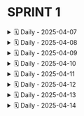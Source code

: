 # SPRINT 1
<details>
<summary>🗓️ Daily - 2025-04-07</summary>

### 👤 Gabriela Rodrigues conceição 

**✅ Ontem:** Pesquisei ideias para os temas de trabalho em Engenharia de Software: saúde pública, segurança alimentar e monitoramento climatico. Cada um oferece boas oportunidades para desenvolver soluções tecnológicas com impacto social.  
**📌 Hoje:** reunião para selicionar o tema   
**🚧 Impedimentos:** nenhum

---

### 👤 Taíza Paula de Oliveira Lima

**✅ Ontem:** Criação e atualização do repositório no github   
**📌 Hoje:** Pesquisas sobre os temas propostos para o desenvolvimento do trabalho  
**🚧 Impedimentos:** Não  

---

### 👤 Gregory Gabriel Ozaki Coelho

**✅ Ontem:** Pesquisa sobre o tema e o que podemos fazer com base nisso.  
**📌 Hoje:** Continuar a pesquisa e debater com a equipe as possíveis ideias para desenvolvimento do projeto.  
**🚧 Impedimentos:** Não houve nenhum.  

---

### 👤 Leano Guerreiro Baba

**✅ Ontem:** Pesquisei aplicativos feitos com a ferramenta proposta afim de avaliar a viabilidade de desenvolvimento de um aplicativo que aborda o tema escolhido  
**📌 Hoje:** Continuarei com a pesquisa de ontem  
**🚧 Impedimentos:** Hoje não  

---

### 👤 Brayner Santana Brito

**✅ Ontem:** Pesquisas sobre o tema  
**📌 Hoje:** Hoje faremos uma reunião para discutirmos o que iremos pesquisar para desenvolver o trabalho.  
**🚧 Impedimentos:** Não   

---

</details>
<details>
<summary>🗓️ Daily - 2025-04-08</summary>

### 👤 Taíza Paula de Oliveira Lima 

**✅ Ontem:** Pesquisas relacionadas aos temas propostos para o desenvolvimento do trabalho   
**📌 Hoje:** Estudar a ferramenta thunkable para definir a viabilidade do desenvolvimento do aplicativo voltado para algum dos temas  
**🚧 Impedimentos:** Não   

---

### 👤 Leano Guerreiro 

**✅ Ontem:** Reunião em grupo com o monitor da disciplina  
**📌 Hoje:** Sem atividades predefinidas para hoje   
**🚧 Impedimentos:** não   

---

### 👤 Gabriela Rodrigues conceição 

**✅ Ontem:** Foi feita escolha do tema, logo fiz a pesquisa de apps para ter referencias   
**📌 Hoje:** pesquisa  
**🚧 Impedimentos:** não  

---

### 👤 Gregory Gabriel Ozaki Coelho

**✅ Ontem:** Foi decidido o tema do  trabalho e discutimos algumas funcionalidades para o app.  
**📌 Hoje:** Foi discutido novas funcionalidades.  
**🚧 Impedimentos:** Não.  

---
</details>
<details>
<summary>🗓️ Daily - 2025-04-09</summary>

### 👤 Gregory Gabriel Ozaki Coelho

**✅ Ontem:** Tivemos novas ideias sobre o app.  
**📌 Hoje:** Definir funcionalidades.  
**🚧 Impedimentos:** Não.  

---

### 👤 Taíza Paula

**✅ Ontem:** Estudei a ferramenta thunkable para definir a viabilidade do desenvolvimento do aplicativo voltado para algum dos temas  
**📌 Hoje:** Continuar os estudos e pesquisas voltados a temática saúde pública que vai ser o foco do nosso trabalho   
**🚧 Impedimentos:** Não   

---

### 👤 Leano Guerreiro Baba

**✅ Ontem:** reunião com o grupo para reavaliarmos a proposta do projeto  
**📌 Hoje:** reunião com o grupo e o monitor da disciplina para avaliar a viabilidade de desenvolvimento do projeto  
**🚧 Impedimentos:** não  

---

### 👤 Brayner Santana Brito 

**✅ Ontem:** Nada  
**📌 Hoje:** Hoje pretendo participar com o time em uma reunião com o monitor da turma e apresentar alguns propostas de projetos.  
**🚧 Impedimentos:** Não   

---

</details>

<details>
<summary>🗓️ Daily - 2025-04-10</summary>

### 👤 Leano Guerreiro 

**✅ Ontem:** me reuni com o monitor da turma para discutir as idéias do projeto, ele me deu boas novas idéias   
**📌 Hoje:** reunião com o grupo para decidirmos os papéis e definir a ideia final do projeto   
**🚧 Impedimentos:** não   

---

### 👤 Gregory Gabriel Ozaki Coelho

**✅ Ontem:** Discussão com o orientador da disciplina.  
**📌 Hoje:** Definir ideias, papéis, organização, discutir o design think e o plano de trabalho.  
**🚧 Impedimentos:** Não.  

---

### 👤 Brayner Santana Brito 

**✅ Ontem:** Nada  
**📌 Hoje:** Reunião para decidir as ideias do projeto   
**🚧 Impedimentos:** Não   

---

### 👤 Taíza Paula 

**✅ Ontem:** Estudos e pesquisas voltados a temática saúde pública que vai ser o foco do nosso trabalho  
**📌 Hoje:** Reunião inicial da sprint  
**🚧 Impedimentos:** Não   

---

</details>

<details>
<summary>🗓️ Daily - 2025-04-11</summary>

### 👤 Taíza Paula

**✅ Ontem:** Reunião inicial da sprint  
**📌 Hoje:** Construção do plano de trabalho   
**🚧 Impedimentos:** Não   

---

### 👤 Gregory Gabriel Ozaki Coelho

**✅ Ontem:** Tivemos nossa primeira reunião presencial, onde definimos o tema, a ideia, como está feita a organização do trabalho no Github e no Notion, dividimos os papéis de cada integrante do squad, dividimos o trabalho do design thinking e iniciamos o plano de trabalho.  
**📌 Hoje:** Hoje daremos continuidade no desenvolvimento do design thinking e plano de trabalho.  
**🚧 Impedimentos:** Não.  

---

### 👤 Leano Guerreiro 

**✅ Ontem:** Reunião com o grupo para definir a ideia final e o tema do projeto, tivemos a aprovação do monitor da disciplina   
**📌 Hoje:** Farei a pesquisa de mercado para comparar soluções existentes com a nossa proposta  
**🚧 Impedimentos:** Não   

---

### 👤 Gabriela Rodrigues Conceição

**✅ Ontem:** Tomei nota do que foi discutido em reunião, fiquei responsável para ser analista de requisito com mais dois integrantes.   
**📌 Hoje:** Pesquisar apps e web site para ajudar na criação do App na área de saúde publica  
**🚧 Impedimentos:** Algumas dificuldades para atender todos os requisitos que estou buscando.  

---

</details>

<details>
<summary>🗓️ Daily - 2025-04-12</summary>

### 👤 Gregory Gabriel Ozaki Coelho

**✅ Ontem:** Comecei a fazer as personas do design thinking.  
**📌 Hoje:** Continuar a construção das personas.  
**🚧 Impedimentos:** Não.  

---

### 👤 Taíza Paula 

**✅ Ontem:** Construção do plano de trabalho  
**📌 Hoje:** Atualização do plano de trabalho, atualização do GitHub  
**🚧 Impedimentos:** Não   

---

### 👤 Brayner Santana Brito 

**✅ Ontem:** O meu time tirou dúvidas do projeto com o PO  
**📌 Hoje:** Nada  
**🚧 Impedimentos:** Não   

---

</details>

<details>
<summary>🗓️ Daily - 2025-04-13</summary>

</details>

<details>
<summary>🗓️ Daily - 2025-04-14</summary>

### 👤 Gabriela Rodrigues Conceição 

**✅ Ontem:** Pesquisas relacionadas ao tema  
**📌 Hoje:** Discutir as tarefas atribuídas   
**🚧 Impedimentos:** Nenhum  

---

### 👤 Gregory Gabriel Ozaki Coelho

**✅ Ontem:** Continue a contrução das personas.  
**📌 Hoje:** Continuar a construção das personas.  
**🚧 Impedimentos:** Não.  

---

### 👤 Taiza Paula

**✅ Ontem:** Sem trabalho (Domingo)  
**📌 Hoje:** Construção do plano de trabalho, alinhamento com a equipe sobre os progressos e impedimentos no projeto   
**🚧 Impedimentos:** Não   

---

### 👤 leano Guerreiro 

**✅ Ontem:** pesquisei uma aplicação que seja concorrente da proposta do projeto  
**📌 Hoje:** farei a análise da aplicação   
**🚧 Impedimentos:** não   

---

### 👤 Brayner Santana Brito 

**✅ Ontem:** Pesquisei aplicativos que tem propostas semelhantes ao nosso projeto   
**📌 Hoje:** Provavelmente uma reunião via meet com o time  
**🚧 Impedimentos:** Não   

---

</details>